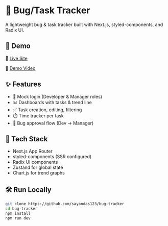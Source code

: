 # 🐞 Bug/Task Tracker

A lightweight bug & task tracker built with Next.js, styled-components, and Radix UI.

## 🧪 Demo

🔗 [Live Site](https://bugtracker.vercel.app)

🎥 [Demo Video](https://loom.com/...link...)

## ✨ Features

- 👥 Mock login (Developer & Manager roles)
- 📊 Dashboards with tasks & trend line
- ✅ Task creation, editing, filtering
- ⏱️ Time tracker per task
- 🔄 Bug approval flow (Dev → Manager)

## 🚀 Tech Stack

- Next.js App Router
- styled-components (SSR configured)
- Radix UI components
- Zustand for global state
- Chart.js for trend graphs

## 🛠️ Run Locally

```bash
git clone https://github.com/sayandas123/bug-tracker
cd bug-tracker
npm install
npm run dev
